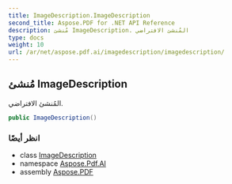 ```yaml
---
title: ImageDescription.ImageDescription
second_title: Aspose.PDF for .NET API Reference
description: مُنشئ ImageDescription. المُنشئ الافتراضي
type: docs
weight: 10
url: /ar/net/aspose.pdf.ai/imagedescription/imagedescription/
---
```

## مُنشئ ImageDescription

المُنشئ الافتراضي.

```csharp
public ImageDescription()
```

### انظر أيضًا

* class [ImageDescription](../)
* namespace [Aspose.Pdf.AI](../../../aspose.pdf.ai/)
* assembly [Aspose.PDF](../../../)
